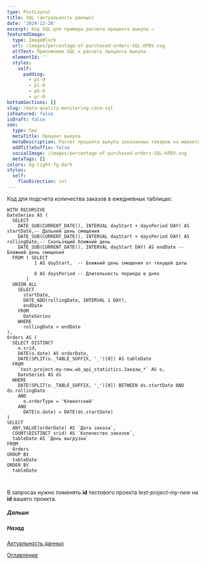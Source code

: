```yaml
---
type: PostLayout
title: SQL (актуальность данных)
date: '2024-12-28'
excerpt: Код SQL для примера расчета процента выкупа →
featuredImage:
  type: ImageBlock
  url: /images/percentage-of-purchased-orders-SQL-KPDV.svg
  altText: Приложение SQL к расчету процента выкупа
  elementId: ''
  styles:
    self:
      padding:
        - pt-0
        - pl-0
        - pb-0
        - pr-0
bottomSections: []
slug: /data-quality-monitoring-case-sql
isFeatured: false
isDraft: false
seo:
  type: Seo
  metaTitle: Процент выкупа
  metaDescription: Расчет процента выкупа заказанных товаров на маркетплейсе
  addTitleSuffix: false
  socialImage: /images/percentage-of-purchased-orders-SQL-KPDV.svg
  metaTags: []
colors: bg-light-fg-dark
styles:
  self:
    flexDirection: col
---
```

Код для подсчета количества заказов в ежедневных таблицах:

```
WITH RECURSIVE
DateSeries AS (
  SELECT      
    DATE_SUB(CURRENT_DATE(), INTERVAL dayStart + daysPeriod DAY) AS startDate,-- Дальний день смещения       
    DATE_SUB(CURRENT_DATE(), INTERVAL dayStart + daysPeriod DAY) AS rollingDate,-- Скользящий ближний день      
    DATE_SUB(CURRENT_DATE(), INTERVAL dayStart DAY) AS endDate -- Ближний день смещения    
  FROM ( SELECT 
          1 AS dayStart,  -- Ближний день смещения от текущей даты          
          8 AS daysPeriod -- Длительность периода в днях      
       )    
  UNION ALL    
    SELECT      
      startDate,      
      DATE_ADD(rollingDate, INTERVAL 1 DAY),      
      endDate    
    FROM      
      DateSeries     
    WHERE 
      rollingDate < endDate  
),
Orders AS (  
  SELECT DISTINCT    
    o.srid,    
    DATE(o.date) AS orderDate,    
    DATE(SPLIT(o._TABLE_SUFFIX, '_')[0]) AS tableDate  
  FROM    
    `test-project-my-new.wb_api_statistics.Заказы_*` AS o,    
    DateSeries AS ds   
  WHERE    
    DATE(SPLIT(o._TABLE_SUFFIX, '_')[0]) BETWEEN ds.startDate AND ds.rollingDate    
    AND       
      o.orderType = 'Клиентский'    
    AND      
      DATE(o.date) = DATE(ds.startDate)
)
SELECT  
  ANY_VALUE(orderDate) AS `Дата заказа`,  
  COUNT(DISTINCT srid) AS `Количество заказов`,  
  tableDate AS `День выгрузки`
FROM  
  Orders
GROUP BY  
  tableDate
ORDER BY  
  tableDate



```

В запросах нужно поменять **id** тестового проекта *test-project-my-new* на **id** вашего проекта.

##### Дальше

[](/blog/google-script-authorization/)

##### Назад

[Актуальность данных](/blog/data-quality-monitoring-case/)

[Оглавление](/blog/table-of-contents)
